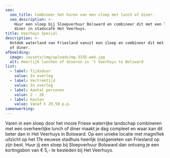 ```yaml
---
seo:
  seo_title: Combineer het huren van een sloep met lunch of diner.
  seo_description: >-
    Huur een sloep bij Sloepverhuur Bolsward en combineer dit met een lunch of
    diner in stadscafé Het Veerhuys.
title: Veerhuys Special
description: >-
  Ontdek waterland van Friesland vanuit een sloep en combineer dit met een lunch
  of diner.
afbeelding:
  image: /assets/img/uploads/mg-3335-web.jpg
  alt: Heerlijk lunchen of dineren in 't Veerhuys te Bolsward
list:
  - label: Tijdsduur
    value: In overleg
  - label: Vertrektijd
    value: In overleg
  - label: Aantal personen
    value: 2 - 28
  - label: Kosten
    value: Vanaf € 29,50 p.p.
samenwerking:
---
```


Varen in een sloep door het mooie Friese waterrijke landschap combineren met een overheerlijke lunch of diner maakt je dag compleet en waar kan dit beter dan in Het Veerhuys in Bolsward. Op een unieke locatie met magnifiek uitzicht op het 17e eeuwse stadhuis heerlijk (na)genieten van Friesland op zijn best. Huur jij een sloep bij Sloepverhuur Bolsward dan ontvang je een kortingsbon van € 5,- te besteden bij Het Veerhuys.
